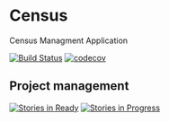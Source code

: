 # Census
Census Managment Application

[![Build Status](https://travis-ci.org/podemos-info/census.svg?branch=master)](https://travis-ci.org/podemos-info/census) [![codecov](https://codecov.io/gh/podemos-info/census/branch/master/graph/badge.svg)](https://codecov.io/gh/podemos-info/census)

## Project management
[![Stories in Ready](https://badge.waffle.io/podemos-info/census.png?label=ready&title=Ready)](https://waffle.io/podemos-info/census?utm_source=badge)
[![Stories in Progress](https://badge.waffle.io/podemos-info/census.png?label=ready&title=Progress)](https://waffle.io/podemos-info/census?utm_source=badge)
